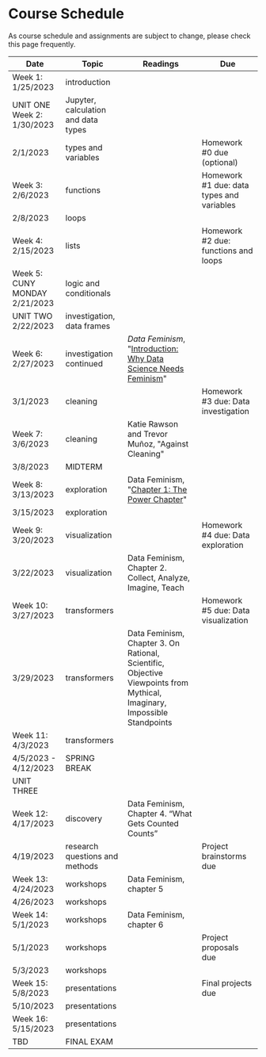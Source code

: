 # Course Schedule 

As course schedule and assignments are subject to change, please check this page frequently. 

| Date  | Topic  | Readings  | Due  |
|---|---|---|---|
| Week 1: 1/25/2023  | introduction  |   |   |
| UNIT ONE Week 2: 1/30/2023  | Jupyter, calculation and data types  |   | |
| 2/1/2023  | types and variables  |  | Homework #0 due (optional) |
| Week 3: 2/6/2023 |  functions |   | Homework #1 due: data types and variables  |
| 2/8/2023  |  loops |   |   |
| Week 4: 2/15/2023  | lists |   |  Homework #2 due: functions and loops |
|  Week 5: CUNY MONDAY 2/21/2023 | logic and conditionals  |   |   |
|  UNIT TWO 2/22/2023 | investigation, data frames |  |   |
| Week 6: 2/27/2023  | investigation continued  | *Data Feminism*, "[Introduction: Why Data Science Needs Feminism](https://data-feminism.mitpress.mit.edu/pub/frfa9szd/release/6)"  |   |
| 3/1/2023  | cleaning  |   | Homework #3 due: Data investigation  |
| Week 7: 3/6/2023  | cleaning  |  Katie Rawson and Trevor Muñoz, "Against Cleaning" |   |
| 3/8/2023  |  MIDTERM |   |   |
| Week 8: 3/13/2023  |  exploration | Data Feminism, "[Chapter 1: The Power Chapter](https://data-feminism.mitpress.mit.edu/pub/vi8obxh7/release/4)"  |   |
| 3/15/2023  |  exploration |   |   |
|  Week 9: 3/20/2023 |  visualization |   | Homework #4 due: Data exploration  |
| 3/22/2023  |  visualization | Data Feminism, Chapter 2. Collect, Analyze, Imagine, Teach  |   |
|  Week 10: 3/27/2023 |  transformers |   | Homework #5 due: Data visualization  |
| 3/29/2023  |  transformers | Data Feminism, Chapter 3. On Rational, Scientific, Objective Viewpoints from Mythical, Imaginary, Impossible Standpoints  |   |
|  Week 11: 4/3/2023 |  transformers |   |   |
| 4/5/2023 - 4/12/2023  |  SPRING BREAK |   |   |
| UNIT THREE
Week 12: 4/17/2023  |  discovery | Data Feminism, Chapter 4. “What Gets Counted Counts”  |   |
|  4/19/2023 |  research questions and methods |   |  Project brainstorms due |
| Week 13: 4/24/2023  |  workshops | Data Feminism, chapter 5  |   |
| 4/26/2023  |  workshops |   |   |
|  Week 14: 5/1/2023 |  workshops |  Data Feminism, chapter 6 |   |
| 5/1/2023  |  workshops |   | Project proposals due  |
|  5/3/2023 |  workshops |   |   |
| Week 15: 5/8/2023  |  presentations |   |  Final projects due |
| 5/10/2023  |  presentations |   |   |
|  Week 16: 5/15/2023 |  presentations |   |   |
| TBD  |  FINAL EXAM |   |   |